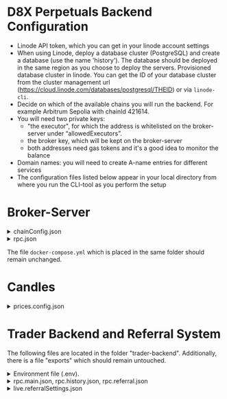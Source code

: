 # D8X Perpetuals Backend Configuration

- Linode API token, which you can get in your linode account settings
- When using Linode, deploy a database cluster (PostgreSQL) and create a database (use the name 'history'). The database should be deployed in the same region as you choose to deploy the servers. Provisioned database cluster in linode. You can get the ID of your database cluster
  from the cluster management url
  (https://cloud.linode.com/databases/postgresql/THEID) or via `linode-cli`.
- Decide on which of the available chains you will run the backend. For example Arbitrum Sepolia with chainId 421614.
- You will need two private keys:
  - "the executor", for which the address is whitelisted on the broker-server
    under “allowedExecutors”.
  - the broker key, which will be kept on the broker-server
  - both addresses need gas tokens and it's a good idea to monitor the balance
- Domain names: you will need to create A-name entries for different services
- The configuration files listed below appear in your local directory from where you run the CLI-tool as you perform the setup

# Broker-Server

<details>
 <summary>chainConfig.json</summary>
  Edit 'allowedExecutors' for the relevant chainId of your deployment.
 
 The entry `allowedExecutors` in `chainConfig.json` must contain the address that executes payments for the referral system,
 that is, `allowedExecutors` must contain the address that corresponds to the executor private key you enter during the setup process

Config file entries:

- `chainId` the chain id the entry refers to
- `name` name of the configuration-entry (for readability of the config only)
- `multiPayCtrctAddr` use the pre-defined value. This is a smart contract that is used to execute referral payments.
- `perpetualManagerProxyAddr` the address of the perpetuals-contract, use the pre-defined value

</details>

<details>
 <summary>rpc.json</summary>
  The broker server has very low on-chain activity, therefore defining only public RPC endpoints
  is sufficient and this config file can remain unchanged as long as the desired chain is listed and the public
  RPC is still current.

Config file entries:

- `chainId` the chain id the entry refers to
- `HTTP` array with RPC endpoints

</details>

The file `docker-compose.yml` which is placed in the same folder should remain unchanged.

# Candles

<details>
  <summary>prices.config.json</summary>
  Consider running your own Hermes price service to reliably stream prices: [details](https://docs.pyth.network/documentation/pythnet-price-feeds/hermes). 
  The service endpoint will have to be added to the configuration file for the variable priceServiceWSEndpoints. 
  The remaining entries can remain unchanged. This file has to be updated, when D8X governance deploys additional perpetuals.
</details>

# Trader Backend and Referral System

The following files are located in the folder "trader-backend". Additionally, there is a file "exports" which should remain untouched.

<details><summary>Environment file (.env).</summary>
Lines preceeded with `#` in this file, serve as comments.
  
- Network: comment out the irrelevant network (add #) and enable the relevant network (no #). This setting is relevant to stream correct Pyth prices to the front-end.
  ```
  #NETWORK_NAME=testnet #<-- use this for testnet backends
  NETWORK_NAME=mainnet  #<-- use this for mainnet backends
  ```
- Choose the relevant chain. For example, to enable Arbitrum Sepolia testnet:
  ```
  # CHAIN_ID=421614
  # SDK_CONFIG_NAME=arbitrumSepolia
  # MUMBAI
  # CHAIN_ID=80001
  # SDK_CONFIG_NAME=testnet
  # zkEVM Mainnet
  CHAIN_ID=1101
  SDK_CONFIG_NAME=zkevm
  ```
- Set a Redis password, for example
  ```
  # Redis password. Sets password for redis instance in docker-stack.yml
  REDIS_PASSWORD="JsPpkIjNONzQ1fmlQvYH"
  ```
- Provide the connection strings `DATABASE_DSN=`. If your database password contains a dollar sign
  `$` or other special characters, it needs to be escaped, that is, replace `$` by `\$`. However, it's best to have a password with letters, dashes and underscores only.
  The string has the format `postgresql://<user>:<password>@<host>:5432/<dbname>`. On Linode, the connection string will look something like this:
  ```
  # Main postgres database dsn string
  DATABASE_DSN="postgresql://linpostgres:wwiadrqFFo-ybqLJ4AdZw@lin-31888-14129-pgsql-primary-private.servers.linodedb.net:5432/history"
  ```
  On AWS, replace the database name with 'postgres', unless you manually added a database that you would like to use.
  Use the private host address (to do so deploy the database in the same region as the other servers).
- Remote Broker address. Set the URL that you choose to deploy the broker-server to, for example:
  ```
  #--- BROKER SETTINGS ----
  # Remote Broker, e.g., https://broker.main.yourdomain.com
  REMOTE_BROKER_HTTP="https://broker.d8xperps.io"
  ```
  </details>

<details>
  <summary>rpc.main.json, rpc.history.json, rpc.referral.json</summary>
  These configuration files contain RPC URLs for each chain. Each of the 3 files has the same format. RPC URLs defined in
  "rpc.main.json" will be used by the main-API only, the ones defined in "rpc.history.json" will be used for the service that stores historical
  data only, and accordingly for referral. The load is highest on the main API, followed by history, followed by referral. Hence, it's best to use
  multiple RPCs for rpc.main.json (at least 3), 2 or more for history, 2 or more for referral -- for both "HTTP" and "WS". You only need to enter
  RPCs for the chain which is configured to be used.

Config file entries:

- `chainId` the chain id the entry refers to
- `HTTP` array with RPC endpoints
- `WS` array with websocket RPC endpoints

</details>

<details>
  <summary>live.referralSettings.json</summary>
    The referral system is detailed in its dedicated repository. It can be configured as follows.
  
    [
      {
        "chainId": 1101,
        "paymentMaxLookBackDays": 14,
        "paymentScheduleCron": "0 08 * * 2",
        "multiPayContractAddr": "0x5a1e7BBCf0A02a84C5BcE8865aC88668FC6389fE",
        "tokenX": { "address": "0xDc28023CCdfbE553643c41A335a4F555Edf937Df", "decimals": 18 },
        "referrerCutPercentForTokenXHolding": [
            [0.2, 0],
            [1.5, 100],
            [2.5, 1000],
            [3.75, 10000]
          ],
        "brokerPayoutAddr": "0x9d5aaB428e98678d0E645ea4AeBd25f744341a05"
      }
    ]

    Config file entries:

- `chainId`: the chain id the entry refers to
- `paymentMaxLookBackDays`: If no payment was processed, the maximal look-back time for trading fee rebates is 14 days. For example, fees paid 15 days ago will not be eligible for a rebate. This setting is not of high importance and 14 is a good value.
- `paymentScheduleCron`: here you can schedule the rebate payments that will automatically be performed.
  The syntax is the one used by the “cron”-scheduling system that you might be familiar with, see for example [crontab.guru](https://crontab.guru/)
- `multiPayContractAddr`: The address of the contract used for payment execution. Leave it unchanged.
- `tokenX`: Specify the token address that you as a broker want to use for the referrer cut. If you do not have a token, use the D8X token! Set the decimals according to the ERC-20 decimal convention. Most tokens use 18 decimals.
  - `address`: address of the token
  - `decimals`: number of decimals the token uses (the ERC-20 decimals value). Often 18.
- `referrerCutPercentForTokenXHolding`: The broker can have their own token and allow a different rebate to referrers that do not use an agency. The more tokens that the referrer holds, the higher the rebate they get. Here is how to set this. For example, in the config below the referrer without tokens gets 0.2% rebate that they can re-distribute between them and a trader, and the referrer with 100 tokens gets 1.5% rebate. Note that the referrer can also be the trader, because creating referral codes is permissionless, so don’t be to generous especially for low token holdings. Here you define how much of tokenX the referrer needs to hold to get the specified rebate that they can partially hand over to their code users
- `brokerPayoutAddr`: we recommend you use a separate address that accrues the trading fees from the address that receives the fees after redistribution. Use this setting to determine the address that receives the net fees.

  </details>
